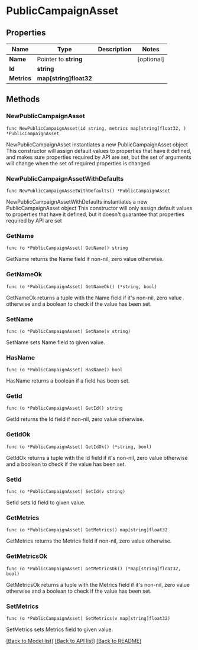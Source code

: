 # PublicCampaignAsset

## Properties

Name | Type | Description | Notes
------------ | ------------- | ------------- | -------------
**Name** | Pointer to **string** |  | [optional] 
**Id** | **string** |  | 
**Metrics** | **map[string]float32** |  | 

## Methods

### NewPublicCampaignAsset

`func NewPublicCampaignAsset(id string, metrics map[string]float32, ) *PublicCampaignAsset`

NewPublicCampaignAsset instantiates a new PublicCampaignAsset object
This constructor will assign default values to properties that have it defined,
and makes sure properties required by API are set, but the set of arguments
will change when the set of required properties is changed

### NewPublicCampaignAssetWithDefaults

`func NewPublicCampaignAssetWithDefaults() *PublicCampaignAsset`

NewPublicCampaignAssetWithDefaults instantiates a new PublicCampaignAsset object
This constructor will only assign default values to properties that have it defined,
but it doesn't guarantee that properties required by API are set

### GetName

`func (o *PublicCampaignAsset) GetName() string`

GetName returns the Name field if non-nil, zero value otherwise.

### GetNameOk

`func (o *PublicCampaignAsset) GetNameOk() (*string, bool)`

GetNameOk returns a tuple with the Name field if it's non-nil, zero value otherwise
and a boolean to check if the value has been set.

### SetName

`func (o *PublicCampaignAsset) SetName(v string)`

SetName sets Name field to given value.

### HasName

`func (o *PublicCampaignAsset) HasName() bool`

HasName returns a boolean if a field has been set.

### GetId

`func (o *PublicCampaignAsset) GetId() string`

GetId returns the Id field if non-nil, zero value otherwise.

### GetIdOk

`func (o *PublicCampaignAsset) GetIdOk() (*string, bool)`

GetIdOk returns a tuple with the Id field if it's non-nil, zero value otherwise
and a boolean to check if the value has been set.

### SetId

`func (o *PublicCampaignAsset) SetId(v string)`

SetId sets Id field to given value.


### GetMetrics

`func (o *PublicCampaignAsset) GetMetrics() map[string]float32`

GetMetrics returns the Metrics field if non-nil, zero value otherwise.

### GetMetricsOk

`func (o *PublicCampaignAsset) GetMetricsOk() (*map[string]float32, bool)`

GetMetricsOk returns a tuple with the Metrics field if it's non-nil, zero value otherwise
and a boolean to check if the value has been set.

### SetMetrics

`func (o *PublicCampaignAsset) SetMetrics(v map[string]float32)`

SetMetrics sets Metrics field to given value.



[[Back to Model list]](../README.md#documentation-for-models) [[Back to API list]](../README.md#documentation-for-api-endpoints) [[Back to README]](../README.md)


